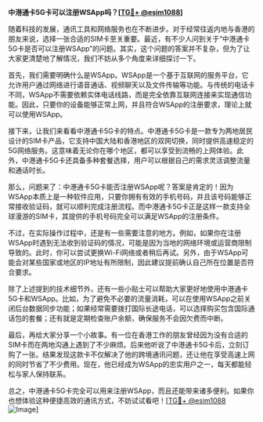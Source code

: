 **中港通卡5G卡可以注册WSApp吗？[[TG💪+ @esim1088](https://t.me/s/esim1088)]**

随着科技的发展，通讯工具和网络服务也在不断进步。对于经常往返内地与香港的朋友来说，选择一张合适的SIM卡至关重要。最近，有不少人问到关于“中港通卡5G卡是否可以注册WSApp”的问题。其实，这个问题的答案并不复杂，但为了让大家更清楚地了解情况，我们不妨从多个角度来详细探讨一下。

首先，我们需要明确什么是WSApp。WSApp是一个基于互联网的服务平台，它允许用户通过网络进行语音通话、视频聊天以及文件传输等功能。与传统的电话卡不同，WSApp不需要依赖实体电话线路，而是完全依靠互联网连接来实现通信功能。因此，只要你的设备能够正常上网，并且符合WSApp的注册要求，理论上就可以使用WSApp。

接下来，让我们来看看中港通卡5G卡的特点。中港通卡5G卡是一款专为两地居民设计的SIM卡产品，它支持中国大陆和香港地区的双网切换，同时提供高速稳定的5G网络服务。这意味着无论你在哪个地区，都可以享受到流畅的上网体验。此外，中港通卡5G卡还具备多种套餐选择，用户可以根据自己的需求灵活调整流量和通话时长。

那么，问题来了：中港通卡5G卡能否注册WSApp呢？答案是肯定的！因为WSApp本质上是一种软件应用，只要你拥有有效的手机号码，并且该号码能够正常接收验证码，就可以顺利完成注册流程。而中港通卡5G卡正是这样一款支持全球漫游的SIM卡，其提供的手机号码完全可以满足WSApp的注册条件。

不过，在实际操作过程中，还是有一些需要注意的地方。例如，如果你在注册WSApp时遇到无法收到验证码的情况，可能是因为当地的网络环境或运营商限制导致的。此时，你可以尝试更换Wi-Fi网络或者稍后再试。另外，由于WSApp可能会对某些国家或地区的IP地址有所限制，因此建议提前确认自己所在位置是否符合要求。

除了上述提到的技术细节外，还有一些小贴士可以帮助大家更好地使用中港通卡5G卡和WSApp。比如，为了避免不必要的流量消耗，可以在使用WSApp之前关闭后台数据同步功能；如果经常需要拨打国际长途电话，可以选择购买包含国际通话包的套餐；还有就是定期检查账户余额，确保服务不会因欠费而中断。

最后，再给大家分享一个小故事。有一位在香港工作的朋友曾经因为没有合适的SIM卡而在两地沟通上遇到了不少麻烦。后来他听说了中港通卡5G卡后，立刻订购了一张。结果发现这款卡不仅解决了他的跨境通讯问题，还让他在享受高速上网的同时节省了不少费用。现在，他已经成为WSApp的忠实用户之一，每天都能轻松与家人保持联系。

总之，中港通卡5G卡完全可以用来注册WSApp，而且还能带来诸多便利。如果你也想体验这种便捷高效的通讯方式，不妨试试看吧！[[TG💪+ @esim1088](https://t.me/s/esim1088) ![Image](https://i.postimg.cc/4NQfJmqS/Snipaste-2025-05-13-00-14-12.png)]